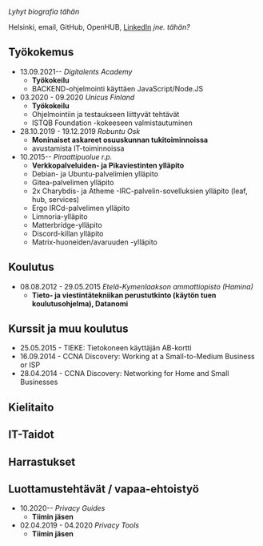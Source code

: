 _Lyhyt biografia tähän_

Helsinki, email, GitHub, OpenHUB, [LinkedIn](https://www.linkedin.com/in/mikaelahmsuomalainen/) _jne. tähän?_

## Työkokemus

* 13.09.2021-- *Digitalents Academy*
  * **Työkokeilu**
  * BACKEND-ohjelmointi käyttäen JavaScript/Node.JS
* 03.2020 - 09.2020 *Unicus Finland*
  * **Työkokeilu**
  * Ohjelmointiin ja testaukseen liittyvät tehtävät
  * ISTQB Foundation -kokeeseen valmistautuminen
* 28.10.2019 - 19.12.2019 *Robuntu Osk*
  * **Moninaiset askareet osuuskunnan tukitoiminnoissa**
  * avustamista IT-toiminnoissa
* 10.2015-- *Piraattipuolue r.p.*
  * **Verkkopalveluiden- ja Pikaviestinten ylläpito**
  * Debian- ja Ubuntu-palvelimien ylläpito
  * Gitea-palvelimen ylläpito
  * 2x Charybdis- ja Atheme -IRC-palvelin-sovelluksien ylläpito (leaf, hub, services)
  * Ergo IRCd-palvelimen ylläpito
  * Limnoria-ylläpito
  * Matterbridge-ylläpito
  * Discord-killan ylläpito
  * Matrix-huoneiden/avaruuden -ylläpito

## Koulutus

* 08.08.2012 - 29.05.2015 *Etelä-Kymenlaakson ammattiopisto (Hamina)*
  * **Tieto- ja viestintätekniikan perustutkinto (käytön tuen koulutusohjelma), Datanomi**

## Kurssit ja muu koulutus

<!-- * 25.05.2015 - TIEKE: Tietokoneen käyttäjän A-kortti -->
* 25.05.2015 - TIEKE: Tietokoneen käyttäjän AB-kortti
* 16.09.2014 - CCNA Discovery: Working at a Small-to-Medium Business or ISP
* 28.04.2014 - CCNA Discovery: Networking for Home and Small Businesses


## Kielitaito

## IT-Taidot

## Harrastukset

## Luottamustehtävät / vapaa-ehtoistyö

* 10.2020-- *Privacy Guides*
  * **Tiimin jäsen**
* 02.04.2019 - 04.2020 *Privacy Tools*
  * **Tiimin jäsen**

<!-- ## Suosittelijat

Lisätään tähän kun heitä on

-->

